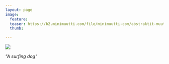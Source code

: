 ```yaml
---
layout: page
image:
  feature:
  teaser: https://b2.minimuutti.com/file/minimuutti-com/abstraktit-muut/1/IMG11153-245px.jpg
  thumb:

---
```


[![](https://b2.minimuutti.com/file/minimuutti-com/abstraktit-muut/1/IMG11153-800px.jpg)](https://dl.dropboxusercontent.com/sh/ea1wtnz7z734o12/AADPNP6bJcZg2xBpUL2rYekOa/abstraktit-muut/1/IMG11153.jpg)

*"A surfing dog"*
